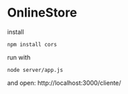 # OnlineStore

install
```
npm install cors

```

run with 
```
node server/app.js
```

and open:
http://localhost:3000/cliente/